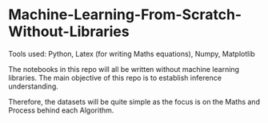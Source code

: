 # Machine-Learning-From-Scratch-Without-Libraries

Tools used: Python, Latex (for writing Maths equations), Numpy, Matplotlib

The notebooks in this repo will all be written without machine learning libraries. The main objective of this repo is to establish inference understanding. 

Therefore, the datasets will be quite simple as the focus is on the Maths and Process behind each Algorithm.
